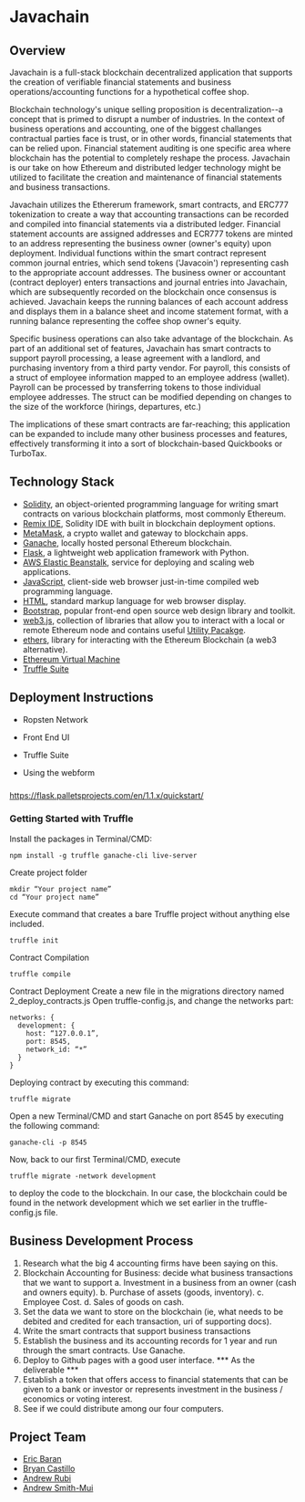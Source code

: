 # Javachain

## Overview

Javachain is a full-stack blockchain decentralized application that supports the creation of verifiable financial statements and business operations/accounting functions for a hypothetical coffee shop.  

Blockchain technology's unique selling proposition is decentralization--a concept that is primed to disrupt a number of industries.  In the context of business operations and accounting, one of the biggest challanges contractual parties face is trust, or in other words, financial statements that can be relied upon. Financial statement auditing is one specific area where blockchain has the potential to completely reshape the process.  Javachain is our take on how Ethereum and distributed ledger technology might be utilized to facilitate the creation and maintenance of financial statements and business transactions.

Javachain utilizes the Ethererum framework, smart contracts, and ERC777 tokenization to create a way that accounting transactions can be recorded and compiled into financial statements via a distributed ledger.  Financial statement accounts are assigned addresses and ECR777 tokens are minted to an address representing the business owner (owner's equity) upon deployment.  Individual functions within the smart contract represent common journal entries, which send tokens ('Javacoin') representing cash to the appropriate account addresses.  The business owner or accountant (contract deployer) enters transactions and journal entries into Javachain, which are subsequently recorded on the blockchain once consensus is achieved.  Javachain keeps the running balances of each account address and displays them in a balance sheet and income statement format, with a running balance representing the coffee shop owner's equity. 

Specific business operations can also take advantage of the blockchain.  As part of an additional set of features, Javachain has smart contracts to support payroll processing, a lease agreement with a landlord, and purchasing inventory from a third party vendor.  For payroll, this consists of a struct of employee information mapped to an employee address (wallet).  Payroll can be processed by transferring tokens to those individual employee addresses.  The struct can be modified depending on changes to the size of the workforce (hirings, departures, etc.)  

The implications of these smart contracts are far-reaching; this application can be expanded to include many other business processes and features, effectively transforming it into a sort of blockchain-based Quickbooks or TurboTax. 

## Technology Stack

* [Solidity](https://soliditylang.org), an object-oriented programming language for writing smart contracts on various blockchain platforms, most commonly Ethereum.
* [Remix IDE](https://remix-ide.readthedocs.io/en/latest/), Solidity IDE with built in blockchain deployment options.
* [MetaMask](https://metamask.io/), a crypto wallet and gateway to blockchain apps.
* [Ganache](https://www.trufflesuite.com/ganache), locally hosted personal Ethereum blockchain.
* [Flask](https://palletsprojects.com/p/flask/), a lightweight web application framework with Python.
* [AWS Elastic Beanstalk](https://aws.amazon.com/elasticbeanstalk/), service for deploying and scaling web applications.
* [JavaScript](https://www.javascript.com), client-side web browser just-in-time compiled web programming language.
* [HTML](https://devdocs.io/html/), standard markup language for web browser display.
* [Bootstrap](https://devdocs.io/html/), popular front-end open source web design library and toolkit.
* [web3.js](https://web3js.readthedocs.io/en/v1.3.0/), collection of libraries that allow you to interact with a local or remote Ethereum node and contains useful [Utility Pacakge](https://web3js.readthedocs.io/en/v1.2.11/web3-utils.html).
* [ethers](https://docs.ethers.io/v5/), library for interacting with the Ethereum Blockchain (a web3 alternative).
* [Ethereum Virtual Machine](https://ethereum.org/en/developers/docs/evm/)
* [Truffle Suite](https://www.trufflesuite.com)


## Deployment Instructions

* Ropsten Network

* Front End UI

* Truffle Suite

* Using the webform

### 

https://flask.palletsprojects.com/en/1.1.x/quickstart/

### Getting Started with Truffle
Install the packages in Terminal/CMD:

```
npm install -g truffle ganache-cli live-server
```

Create project folder

```
mkdir “Your project name”
cd “Your project name”
```

Execute command that creates a bare Truffle project without anything else included.

```
truffle init
```

Contract Compilation

```
truffle compile
```

Contract Deployment
Create a new file in the migrations directory named 2_deploy_contracts.js
Open truffle-config.js, and change the networks part:
```
networks: {
  development: {
    host: “127.0.0.1”,
    port: 8545,
    network_id: “*”
  }
}
```

Deploying contract by executing this command:

```
truffle migrate
```

Open a new Terminal/CMD and start Ganache on port 8545 by executing the following command:

```
ganache-cli -p 8545
```


Now, back to our first Terminal/CMD, execute

```
truffle migrate -network development
```

to deploy the code to the blockchain. In our case, the blockchain could be found in the network development which we set earlier in the truffle-config.js file.


## Business Development Process

1.	Research what the big 4 accounting firms have been saying on this.
2.	Blockchain Accounting for Business: decide what business transactions that we want to support
  a.	Investment in a business from an owner (cash and owners equity).
  b.	Purchase of assets (goods, inventory).
  c.	Employee Cost.
  d.	Sales of goods on cash.
3.	Set the data we want to store on the blockchain (ie, what needs to be debited and credited for each transaction, uri of supporting docs).
4.	Write the smart contracts that support business transactions
5.	Establish the business and its accounting records for 1 year and run through the smart contracts. Use Ganache.
6.	Deploy to Github pages with a good user interface. *** As the deliverable *** 
7.	Establish a token that offers access to financial statements that can be given to  a bank or investor or represents investment in the business / economics or voting interest.
8.	See if we could distribute among our four computers.
## Project Team

* [Eric Baran](https://github.com/ebizz403s)
* [Bryan Castillo](https://github.com/Bcastillo44)
* [Andrew Rubi](https://github.com/andrewjrubi)
* [Andrew Smith-Mui](https://github.com/arsm800)
